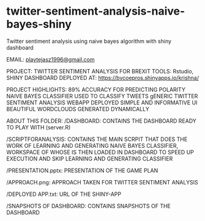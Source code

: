 # twitter-sentiment-analysis-naive-bayes-shiny
Twitter sentiment analysis using naive bayes algorithm with shiny dashboard

EMAIL: playtejasz1996@gmail.com


PROJECT: TWITTER SENTIMENT ANALYSIS FOR BREXIT
TOOLS: Rstudio, SHINY DASHBOARD
DEPLOYED AT: https://bvcoepros.shinyapps.io/krishna/


PROJECT HIGHLIGHTS:
89% ACCURACY FOR PREDICTING POLARITY
NAIVE BAYES CLASSIFIER USED TO CLASSIFY TWEETS
gENERIC TWITTER SENTIMENT ANALYSIS WEBAPP DEPLOYED
SIMPLE AND INFORMATIVE UI
BEAUTIFUL WORDCLOUDS GENERATED DYNAMICALLY


ABOUT THIS FOLDER:
/DASHBOARD:
CONTAINS THE DASHBOARD
READY TO PLAY WITH (server.R)

/SCRIPTFORANALYSIS:
CONTAINS THE MAIN SCRPIT THAT DOES THE WORK OF LEARNING AND GENERATING NAIVE BAYES CLASSIFIER,
	WORKSPACE OF WHOSE IS THEN LOADED IN DASHBOARD TO SPEED UP EXECUTION AND SKIP LEARNING AND GENERATING 
	CLASSIFIER

/PRESENTATION.pptx:
	PRESENTATION OF THE GAME PLAN

/APPROACH.png:
	APPROACH TAKEN FOR TWITTER SENTIMENT ANALYSIS

/DEPLOYED APP.txt:
	URL OF THE SHINY-APP

/SNAPSHOTS OF DASHBOARD:
CONTAINS SNAPSHOTS OF THE DASHBOARD 
